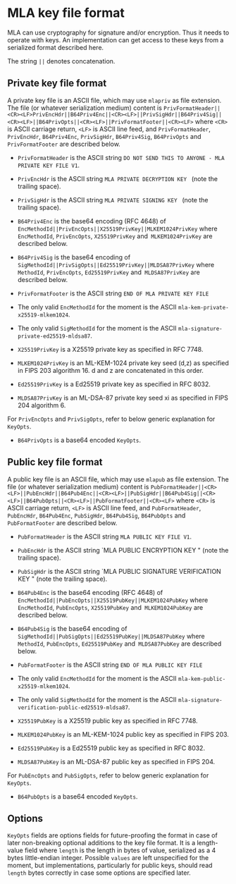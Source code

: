 # MLA key file format

MLA can use cryptography for signature and/or encryption. Thus it needs to operate with keys. An implementation can get access to these keys from a serialized format described here.

The string `||` denotes concatenation.

## Private key file format

A private key file is an ASCII file, which may use `mlapriv` as file extension. The file (or whatever serialization medium) content is `PrivFormatHeader||<CR><LF>PrivEncHdr||B64Priv4Enc||<CR><LF>||PrivSigHdr||B64Priv4Sig||<CR><LF>||B64PrivOpts||<CR><LF>||PrivFormatFooter||<CR><LF>` where `<CR>` is ASCII carriage return, `<LF>` is ASCII line feed, and `PrivFormatHeader`, `PrivEncHdr`, `B64Priv4Enc`, `PrivSigHdr`, `B64Priv4Sig`, `B64PrivOpts` and `PrivFormatFooter` are described below.

* `PrivFormatHeader` is the ASCII string `DO NOT SEND THIS TO ANYONE - MLA PRIVATE KEY FILE V1`.
* `PrivEncHdr` is the ASCII string `MLA PRIVATE DECRYPTION KEY ` (note the trailing space).
* `PrivSigHdr` is the ASCII string `MLA PRIVATE SIGNING KEY ` (note the trailing space).
* `B64Priv4Enc` is the base64 encoding (RFC 4648) of `EncMethodId||PrivEncOpts||X25519PrivKey||MLKEM1024PrivKey` where `EncMethodId`, `PrivEncOpts`, `X25519PrivKey` and` MLKEM1024PrivKey` are described below.
* `B64Priv4Sig` is the base64 encoding of `SigMethodId||PrivSigOpts||Ed25519PrivKey||MLDSA87PrivKey` where `MethodId`, `PrivEncOpts`, `Ed25519PrivKey` and` MLDSA87PrivKey` are described below.
* `PrivFormatFooter` is the ASCII string `END OF MLA PRIVATE KEY FILE`

* The only valid `EncMethodId` for the moment is the ASCII `mla-kem-private-x25519-mlkem1024`.
* The only valid `SigMethodId` for the moment is the ASCII `mla-signature-private-ed25519-mldsa87`.
* `X25519PrivKey` is a X25519 private key as specified in RFC 7748.
* `MLKEM1024PrivKey` is an ML-KEM-1024 private key seed (d,z) as specified in FIPS 203 algorithm 16. d and z are concatenated in this order.
* `Ed25519PrivKey` is a Ed25519 private key as specified in RFC 8032.
* `MLDSA87PrivKey` is an ML-DSA-87 private key seed xi as specified in FIPS 204 algorithm 6.

For `PrivEncOpts` and `PrivSigOpts`, refer to below generic explanation for `KeyOpts`.

* `B64PrivOpts` is a base64 encoded `KeyOpts`.

## Public key file format

A public key file is an ASCII file, which may use `mlapub` as file extension. The file (or whatever serialization medium) content is `PubFormatHeader||<CR><LF>||PubEncHdr||B64Pub4Enc||<CR><LF>||PubSigHdr||B64Pub4Sig||<CR><LF>||B64PubOpts||<CR><LF>||PubFormatFooter||<CR><LF>` where `<CR>` is ASCII carriage return, `<LF>` is ASCII line feed, and `PubFormatHeader`, `PubEncHdr`, `B64Pub4Enc`, `PubSigHdr`, `B64Pub4Sig`, `B64PubOpts` and `PubFormatFooter` are described below.

* `PubFormatHeader` is the ASCII string `MLA PUBLIC KEY FILE V1`.
* `PubEncHdr` is the ASCII string `MLA PUBLIC ENCRYPTION KEY " (note the trailing space).
* `PubSigHdr` is the ASCII string `MLA PUBLIC SIGNATURE VERIFICATION KEY " (note the trailing space).
* `B64Pub4Enc` is the base64 encoding (RFC 4648) of `EncMethodId||PubEncOpts||X25519PubKey||MLKEM1024PubKey` where `EncMethodId`, `PubEncOpts`, `X25519PubKey` and` MLKEM1024PubKey` are described below.
* `B64Pub4Sig` is the base64 encoding of `SigMethodId||PubSigOpts||Ed25519PubKey||MLDSA87PubKey` where `MethodId`, `PubEncOpts`, `Ed25519PubKey` and` MLDSA87PubKey` are described below.
* `PubFormatFooter` is the ASCII string `END OF MLA PUBLIC KEY FILE`

* The only valid `EncMethodId` for the moment is the ASCII `mla-kem-public-x25519-mlkem1024`.
* The only valid `SigMethodId` for the moment is the ASCII `mla-signature-verification-public-ed25519-mldsa87`.
* `X25519PubKey` is a X25519 public key as specified in RFC 7748.
* `MLKEM1024PubKey` is an ML-KEM-1024 public key as specified in FIPS 203.
* `Ed25519PubKey` is a Ed25519 public key as specified in RFC 8032.
* `MLDSA87PubKey` is an ML-DSA-87 public key as specified in FIPS 204.

For `PubEncOpts` and `PubSigOpts`, refer to below generic explanation for `KeyOpts`.

* `B64PubOpts` is a base64 encoded `KeyOpts`.

## Options

`KeyOpts` fields are options fields for future-proofing the format in case of later non-breaking optional additions to the key file format. It is a length-value field where `length` is the length in bytes of value, serialized as a 4 bytes little-endian integer. Possible `values` are left unspecified for the moment, but implementations, particularly for public keys, should read `length` bytes correctly in case some options are specified later.
